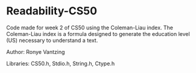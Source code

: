 # Readability-CS50
Code made for week 2 of CS50 using the Coleman-Liau index. The Coleman-Liau index is a formula designed to generate the education level (US) necessary to understand a text.

Author: Ronye Vantzing

Libraries: CS50.h, Stdio.h, String.h, Ctype.h
